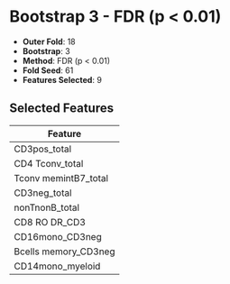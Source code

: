 # Bootstrap 3 - FDR (p < 0.01)

- **Outer Fold**: 18
- **Bootstrap**: 3
- **Method**: FDR (p < 0.01)
- **Fold Seed**: 61
- **Features Selected**: 9

## Selected Features

| Feature |
|---------|
| CD3pos_total |
| CD4 Tconv_total |
| Tconv memintB7_total |
| CD3neg_total |
| nonTnonB_total |
| CD8 RO DR_CD3 |
| CD16mono_CD3neg |
| Bcells memory_CD3neg |
| CD14mono_myeloid |
